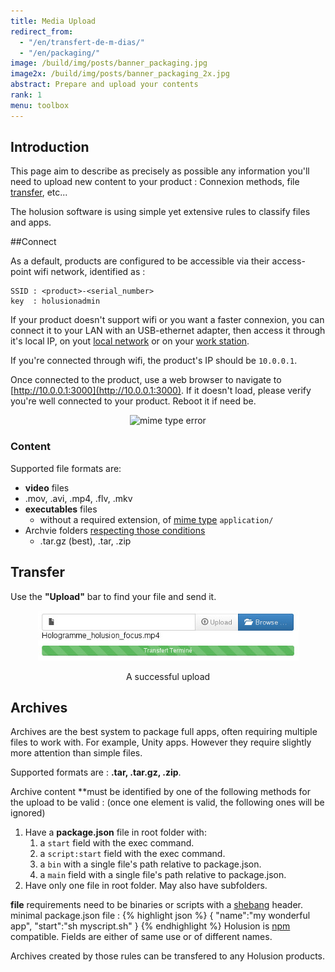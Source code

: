```yaml
---
title: Media Upload
redirect_from:
  - "/en/transfert-de-m-dias/"
  - "/en/packaging/"
image: /build/img/posts/banner_packaging.jpg
image2x: /build/img/posts/banner_packaging_2x.jpg
abstract: Prepare and upload your contents
rank: 1
menu: toolbox
---
```


## Introduction

This page aim to describe as precisely as possible any information you'll need to upload new content to your product : Connexion methods, file [transfer](#transfer), etc...

The holusion software is using simple yet extensive rules to classify files and apps.

##Connect

As a default, products are configured to be accessible via their access-point wifi network, identified as :

    SSID : <product>-<serial_number>
    key  : holusionadmin

If your product doesn't support wifi or you want a faster connexion, you can connect it to your LAN with an USB-ethernet adapter, then access it through it's local IP, on yout [local network](net-discovery) or on your [work station](local-dhcp).


If you're connected through wifi, the product's IP should be `10.0.0.1`.

Once connected to the product, use a web browser to navigate to [http://10.0.0.1:3000](http://10.0.0.1:3000). If it doesn't load, please verify you're well connected to your product. Reboot it if need be.


<center>
  <img alt="mime type error" class="img-fluid" src="/static/img/posts/packaging/remote_upload.png"/>
</center>

### Content

Supported file formats are:

-  **video** files
  - .mov, .avi, .mp4, .flv, .mkv
- **executables** files
  - without a required extension, of  [mime type](https://fr.wikipedia.org/wiki/Type_MIME) ```application/```
- Archvie folders [respecting those conditions](#archives)
  - .tar.gz (best), .tar, .zip


## Transfer


Use the **"Upload"** bar to find your file and send it.

<center>
  <img alt="upload bar remote holusion" src="/static/img/posts/packaging/upload_bar.jpg"/>
  <p>A successful upload</p>
</center>

## Archives

Archives are the best system to package full apps, often requiring multiple files to work with. For example, Unity apps. However they require slightly more attention than simple files.

Supported formats are : **.tar, .tar.gz, .zip**.

Archive content **must be identified by one of the following methods for the upload to be valid :
(once one element is valid, the following ones will be ignored)

1. Have a **package.json** file in root folder with:
    1. a ```start``` field with the exec command.
    2. a ```script:start```  field with the exec command.
    3. a ```bin``` with a single file's path relative to package.json.
    4. a ```main``` field with a single file's path relative to package.json.
3. Have only one file in root folder. May also have subfolders.

**file** requirements need to be binaries or scripts with a [shebang](https://fr.wikipedia.org/wiki/Shebang) header.
minimal package.json file :
{% highlight json %}
{
  "name":"my wonderful app",
  "start":"sh myscript.sh"
}
{% endhighlight %}
Holusion is [npm](http://npmjs.org) compatible. Fields are either of same use or of different names.

Archives created by those rules can be transfered to any Holusion products.

